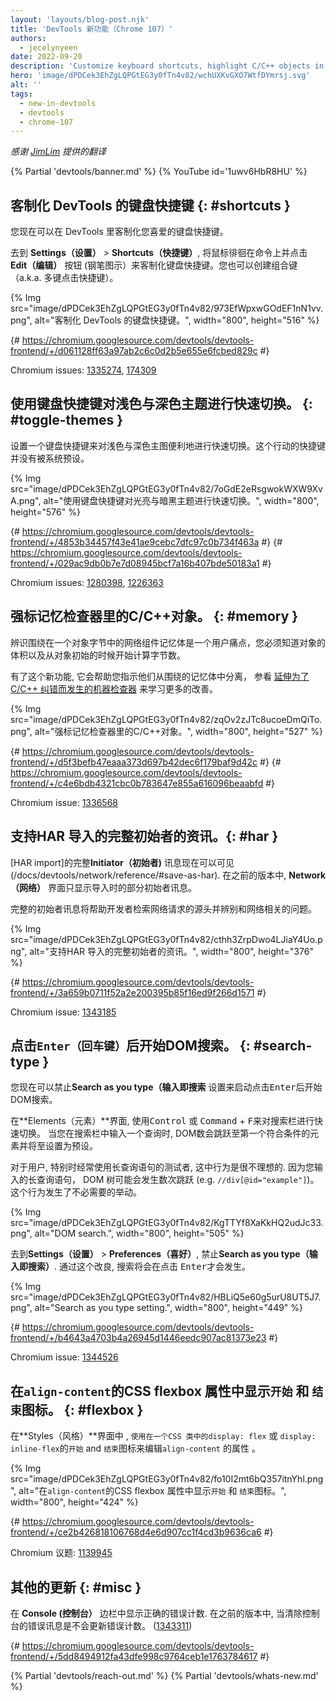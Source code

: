 ```yaml
---
layout: 'layouts/blog-post.njk'
title: 'DevTools 新功能（Chrome 107）'
authors:
  - jecelynyeen
date: 2022-09-20
description: 'Customize keyboard shortcuts, highlight C/C++ objects in the Memory Inspector and more.'
hero: 'image/dPDCek3EhZgLQPGtEG3y0fTn4v82/wchUXKvGXO7WtfDYmrsj.svg'
alt: ''
tags:
  - new-in-devtools
  - devtools
  - chrome-107
---
```


*感谢 [JimLim](https://www.linkedin.com/in/jim-lim-539a5638) 提供的翻译*

{% Partial 'devtools/banner.md' %}
{% YouTube id='1uwv6HbR8HU' %}

<!-- Translation instructions:
  1. Remove the "draft: true" tag above when submitting PR
  2. Provide translations under each of the English commented original content
  3. Translate the "description" tag above
  4. Translate all the <img> alt text
  5. Update the whats-new.md file -->

<!-- Content starts here -->

## 客制化 DevTools 的键盘快捷键 {: #shortcuts }

您现在可以在 DevTools 里客制化您喜爱的键盘快捷键。

去到 **Settings（设置）** > **Shortcuts（快捷键）**, 将鼠标徘徊在命令上并点击 **Edit（编辑）** 按钮 (钢笔图示）来客制化键盘快捷键。您也可以创建组合键（a.k.a. 多键点击快捷键）。

{% Img src="image/dPDCek3EhZgLQPGtEG3y0fTn4v82/973EfWpxwGOdEF1nN1vv.png", alt="客制化 DevTools 的键盘快捷键。", width="800", height="516" %}

{# https://chromium.googlesource.com/devtools/devtools-frontend/+/d061128ff63a97ab2c6c0d2b5e655e6fcbed829c #}

Chromium issues: [1335274](https://crbug.com/1335274), [174309](https://crbug.com/174309)


## 使用键盘快捷键对浅色与深色主题进行快速切换。 {: #toggle-themes }

设置一个键盘快捷键来对浅色与深色主图便利地进行快速切换。这个行动的快捷键并没有被系统预设。 

<!-- Configure a keyboard shortcut to toggle [light and dark themes](/docs/devtools/rendering/emulate-css/#emulate-css-media-feature-prefers-color-scheme) conveniently. By default, the action doesn’t map to any keyboard shortcut. -->

{% Img src="image/dPDCek3EhZgLQPGtEG3y0fTn4v82/7oGdE2eRsgwokWXW9XvA.png", alt="使用键盘快捷键对光亮与暗黑主题进行快速切换。", width="800", height="576" %}

{# https://chromium.googlesource.com/devtools/devtools-frontend/+/4853b34457f43e41ae9cebc7dfc97c0b734f463a #}
{# https://chromium.googlesource.com/devtools/devtools-frontend/+/029ac9db0b7e7d08945bcf7a16b407bde50183a1 #}

Chromium issues: [1280398](https://crbug.com/1280398), [1226363](https://crbug.com/1226363)


## 强标记忆检查器里的C/C++对象。 {: #memory } 

<!-- The [Memory Inspector](/docs/devtools/memory-inspector/) highlights all the bytes of a C/C++ memory object. -->

辨识围绕在一个对象字节中的网络组件记忆体是一个用户痛点，您必须知道对象的体积以及从对象初始的时候开始计算字节数。 

有了这个新功能,  它会帮助您指示他们从围绕的记忆体中分离， 参看 [延伸为了C/C++ 纠错而发生的机器检查器](/blog/memory-inspector-extended-cpp/) 来学习更多的改善。 

{% Img src="image/dPDCek3EhZgLQPGtEG3y0fTn4v82/zqOv2zJTc8ucoeDmQiTo.png", alt="强标记忆检查器里的C/C++对象。", width="800", height="527" %}

{# https://chromium.googlesource.com/devtools/devtools-frontend/+/d5f3befb47eaaa373d697b42dec6f179baf9d42c #}
{# https://chromium.googlesource.com/devtools/devtools-frontend/+/c4e6bdb4321cbc0b783647e855a616096beaabfd #}

Chromium issue: [1336568](https://crbug.com/1336568)


## 支持HAR 导入的完整初始者的资讯。{: #har } 

[HAR import]的完整**Initiator（初始者)** 讯息现在可以可见(/docs/devtools/network/reference/#save-as-har). 在之前的版本中, **Network（网络）** 界面只显示导入时的部分初始者讯息。 

完整的初始者讯息将帮助开发者检索网络请求的源头并辨别和网络相关的问题。  

{% Img src="image/dPDCek3EhZgLQPGtEG3y0fTn4v82/cthh3ZrpDwo4LJiaY4Uo.png", alt="支持HAR 导入的完整初始者的资讯。", width="800", height="376" %}

{# https://chromium.googlesource.com/devtools/devtools-frontend/+/3a659b0711f52a2e200395b85f16ed9f266d1571 #}

Chromium issue: [1343185](https://crbug.com/1343185)



## 点击`Enter（回车键）`后开始DOM搜索。 {: #search-type } 

您现在可以禁止**Search as you type（输入即搜索** 设置来启动点击<kbd>Enter</kbd>后开始DOM搜索。  

在**Elements（元素）**界面, 使用<kbd>Control</kbd> 或 <kbd>Command</kbd> + <kbd>F</kbd>来对搜索栏进行快速切换。 当您在搜索栏中输入一个查询时, DOM数会跳跃至第一个符合条件的元素并将至设置为预设。 

对于用户, 特别时经常使用长查询语句的测试者, 这中行为是很不理想的. 因为您输入的长查询语句， DOM 树可能会发生数次跳跃 (e.g. `//div[@id="example"]`)。这个行为发生了不必需要的举动。 

{% Img src="image/dPDCek3EhZgLQPGtEG3y0fTn4v82/KgTTYf8XaKkHQ2udJc33.png", alt="DOM search.", width="800", height="505" %}

去到**Settings（设置）** > **Preferences（喜好）**, 禁止**Search as you type（输入即搜索）**. 通过这个改良, 搜索将会在点击 <kbd>Enter</kbd>才会发生。 

{% Img src="image/dPDCek3EhZgLQPGtEG3y0fTn4v82/HBLiQ5e60g5urU8UT5J7.png", alt="Search as you type setting.", width="800", height="449" %}

{# https://chromium.googlesource.com/devtools/devtools-frontend/+/b4643a4703b4a26945d1446eedc907ac81373e23 #}

Chromium issue: [1344526](https://crbug.com/1344526)


## 在`align-content`的CSS flexbox 属性中显示`开始` 和 `结束`图标。 {: #flexbox } 

在**Styles（风格）**界面中 , `使用在一个CSS 类中的display: flex` 或 `display: inline-flex`的`开始` and `结束`图标来编辑`align-content` 的属性 。 

{% Img src="image/dPDCek3EhZgLQPGtEG3y0fTn4v82/fo10I2mt6bQ357itnYhl.png", alt="在`align-content`的CSS flexbox 属性中显示`开始` 和 `结束`图标。", width="800", height="424" %}

{# https://chromium.googlesource.com/devtools/devtools-frontend/+/ce2b426818106768d4e6d907cc1f4cd3b9636ca6 #}

Chromium 议题: [1139945](https://crbug.com/1139945)


 ## 其他的更新 {: #misc } 

 在 **Console (控制台）** 边栏中显示正确的错误计数. 在之前的版本中, 当清除控制台的错误讯息是不会更新错误计数。
([1343311](https://crbug.com/1343311)) 

{# https://chromium.googlesource.com/devtools/devtools-frontend/+/5dd8494912fa43dfe998c9764ceb1e1763784617 #}


{% Partial 'devtools/reach-out.md' %}
{% Partial 'devtools/whats-new.md' %}
